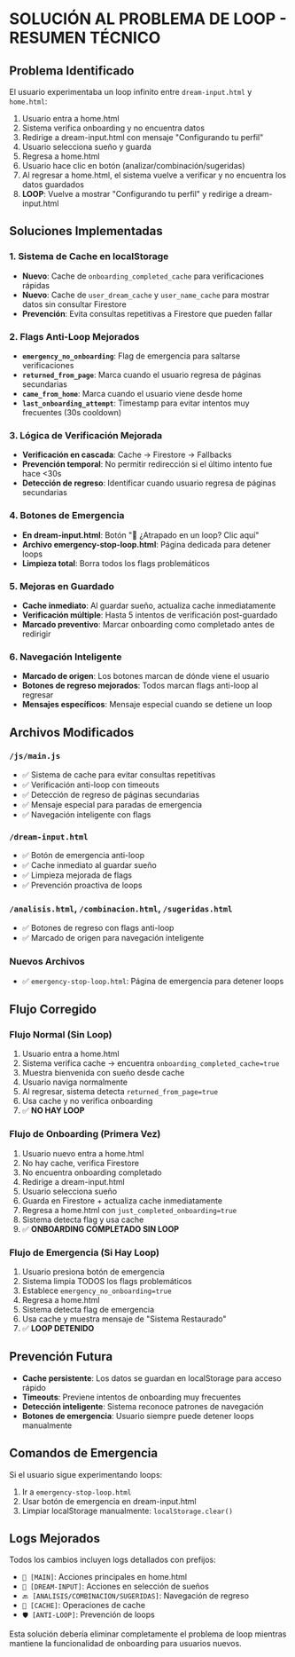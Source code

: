 # SOLUCIÓN AL PROBLEMA DE LOOP - RESUMEN TÉCNICO

## Problema Identificado
El usuario experimentaba un loop infinito entre `dream-input.html` y `home.html`:
1. Usuario entra a home.html
2. Sistema verifica onboarding y no encuentra datos
3. Redirige a dream-input.html con mensaje "Configurando tu perfil"
4. Usuario selecciona sueño y guarda
5. Regresa a home.html
6. Usuario hace clic en botón (analizar/combinación/sugeridas)
7. Al regresar a home.html, el sistema vuelve a verificar y no encuentra los datos guardados
8. **LOOP**: Vuelve a mostrar "Configurando tu perfil" y redirige a dream-input.html

## Soluciones Implementadas

### 1. Sistema de Cache en localStorage
- **Nuevo**: Cache de `onboarding_completed_cache` para verificaciones rápidas
- **Nuevo**: Cache de `user_dream_cache` y `user_name_cache` para mostrar datos sin consultar Firestore
- **Prevención**: Evita consultas repetitivas a Firestore que pueden fallar

### 2. Flags Anti-Loop Mejorados
- **`emergency_no_onboarding`**: Flag de emergencia para saltarse verificaciones
- **`returned_from_page`**: Marca cuando el usuario regresa de páginas secundarias
- **`came_from_home`**: Marca cuando el usuario viene desde home
- **`last_onboarding_attempt`**: Timestamp para evitar intentos muy frecuentes (30s cooldown)

### 3. Lógica de Verificación Mejorada
- **Verificación en cascada**: Cache → Firestore → Fallbacks
- **Prevención temporal**: No permitir redirección si el último intento fue hace <30s
- **Detección de regreso**: Identificar cuando usuario regresa de páginas secundarias

### 4. Botones de Emergencia
- **En dream-input.html**: Botón "🚨 ¿Atrapado en un loop? Clic aquí"
- **Archivo emergency-stop-loop.html**: Página dedicada para detener loops
- **Limpieza total**: Borra todos los flags problemáticos

### 5. Mejoras en Guardado
- **Cache inmediato**: Al guardar sueño, actualiza cache inmediatamente
- **Verificación múltiple**: Hasta 5 intentos de verificación post-guardado
- **Marcado preventivo**: Marcar onboarding como completado antes de redirigir

### 6. Navegación Inteligente
- **Marcado de origen**: Los botones marcan de dónde viene el usuario
- **Botones de regreso mejorados**: Todos marcan flags anti-loop al regresar
- **Mensajes específicos**: Mensaje especial cuando se detiene un loop

## Archivos Modificados

### `/js/main.js`
- ✅ Sistema de cache para evitar consultas repetitivas
- ✅ Verificación anti-loop con timeouts
- ✅ Detección de regreso de páginas secundarias
- ✅ Mensaje especial para paradas de emergencia
- ✅ Navegación inteligente con flags

### `/dream-input.html`
- ✅ Botón de emergencia anti-loop
- ✅ Cache inmediato al guardar sueño
- ✅ Limpieza mejorada de flags
- ✅ Prevención proactiva de loops

### `/analisis.html`, `/combinacion.html`, `/sugeridas.html`
- ✅ Botones de regreso con flags anti-loop
- ✅ Marcado de origen para navegación inteligente

### Nuevos Archivos
- ✅ `emergency-stop-loop.html`: Página de emergencia para detener loops

## Flujo Corregido

### Flujo Normal (Sin Loop)
1. Usuario entra a home.html
2. Sistema verifica cache → encuentra `onboarding_completed_cache=true`
3. Muestra bienvenida con sueño desde cache
4. Usuario naviga normalmente
5. Al regresar, sistema detecta `returned_from_page=true`
6. Usa cache y no verifica onboarding
7. ✅ **NO HAY LOOP**

### Flujo de Onboarding (Primera Vez)
1. Usuario nuevo entra a home.html
2. No hay cache, verifica Firestore
3. No encuentra onboarding completado
4. Redirige a dream-input.html
5. Usuario selecciona sueño
6. Guarda en Firestore + actualiza cache inmediatamente
7. Regresa a home.html con `just_completed_onboarding=true`
8. Sistema detecta flag y usa cache
9. ✅ **ONBOARDING COMPLETADO SIN LOOP**

### Flujo de Emergencia (Si Hay Loop)
1. Usuario presiona botón de emergencia
2. Sistema limpia TODOS los flags problemáticos
3. Establece `emergency_no_onboarding=true`
4. Regresa a home.html
5. Sistema detecta flag de emergencia
6. Usa cache y muestra mensaje de "Sistema Restaurado"
7. ✅ **LOOP DETENIDO**

## Prevención Futura
- **Cache persistente**: Los datos se guardan en localStorage para acceso rápido
- **Timeouts**: Previene intentos de onboarding muy frecuentes
- **Detección inteligente**: Sistema reconoce patrones de navegación
- **Botones de emergencia**: Usuario siempre puede detener loops manualmente

## Comandos de Emergencia
Si el usuario sigue experimentando loops:
1. Ir a `emergency-stop-loop.html`
2. Usar botón de emergencia en dream-input.html
3. Limpiar localStorage manualmente: `localStorage.clear()`

## Logs Mejorados
Todos los cambios incluyen logs detallados con prefijos:
- `🚨 [MAIN]`: Acciones principales en home.html
- `🎯 [DREAM-INPUT]`: Acciones en selección de sueños
- `🔙 [ANALISIS/COMBINACION/SUGERIDAS]`: Navegación de regreso
- `💾 [CACHE]`: Operaciones de cache
- `🛡️ [ANTI-LOOP]`: Prevención de loops

Esta solución debería eliminar completamente el problema de loop mientras mantiene la funcionalidad de onboarding para usuarios nuevos.
